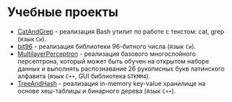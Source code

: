 # Учебные проекты
- [CatAndGrep](./CatAndGrep/) - реализация Bash утилит по работе с текстом: cat, grep (язык `Си`).
- [bit96](./bit96/) - реализация библиотеки 96-битного числа (язык `Си`).
- [MultilayerPerceptron](./MultilayerPerceptron/) - реализация базового многослойного персептрона, который может быть обучен на открытом наборе данных и выполнять распознавание 26 рукописных букв латинского алфавита (язык `C++`, GUI библиотека `GTKMM4`).
- [TreeAndHash](./TreeAndHash/) - реализация in-memory key-value хранилище на основе хеш-таблицы и бинарного дерева (язык `C++`).